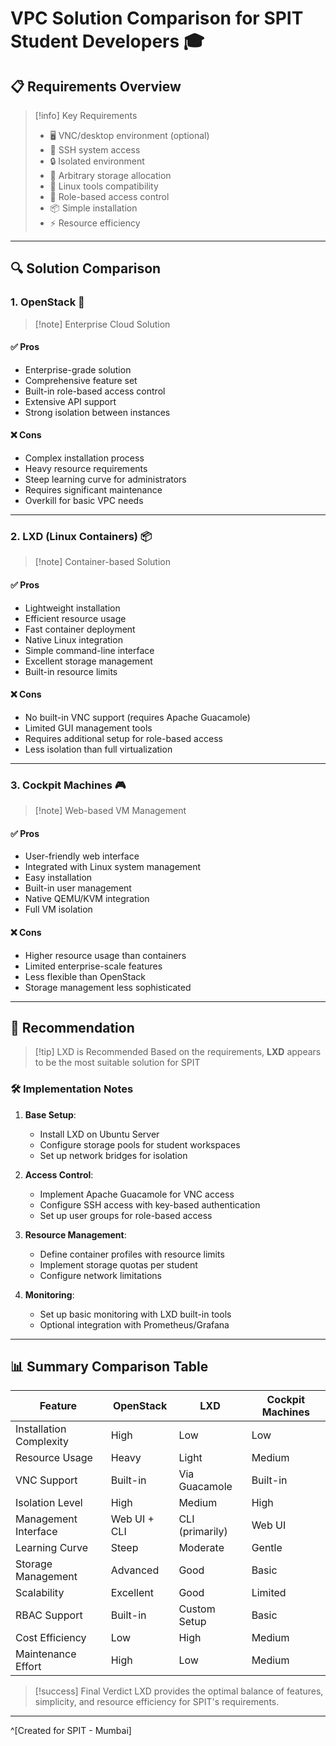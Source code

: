 # VPC Solution Comparison for SPIT Student Developers 🎓

## 📋 Requirements Overview
> [!info] Key Requirements
> - 🖥️ VNC/desktop environment (optional)
> - 🔐 SSH system access
> - 🔒 Isolated environment
> - 💾 Arbitrary storage allocation
> - 🐧 Linux tools compatibility
> - 👥 Role-based access control
> - 📦 Simple installation
> - ⚡ Resource efficiency

---

## 🔍 Solution Comparison

### 1. OpenStack 🏢

> [!note] Enterprise Cloud Solution

#### ✅ Pros
- Enterprise-grade solution
- Comprehensive feature set
- Built-in role-based access control
- Extensive API support
- Strong isolation between instances

#### ❌ Cons
- Complex installation process
- Heavy resource requirements
- Steep learning curve for administrators
- Requires significant maintenance
- Overkill for basic VPC needs

---

### 2. LXD (Linux Containers) 📦

> [!note] Container-based Solution

#### ✅ Pros
- Lightweight installation
- Efficient resource usage
- Fast container deployment
- Native Linux integration
- Simple command-line interface
- Excellent storage management
- Built-in resource limits

#### ❌ Cons
- No built-in VNC support (requires Apache Guacamole)
- Limited GUI management tools
- Requires additional setup for role-based access
- Less isolation than full virtualization

---

### 3. Cockpit Machines 🎮

> [!note] Web-based VM Management

#### ✅ Pros
- User-friendly web interface
- Integrated with Linux system management
- Easy installation
- Built-in user management
- Native QEMU/KVM integration
- Full VM isolation

#### ❌ Cons
- Higher resource usage than containers
- Limited enterprise-scale features
- Less flexible than OpenStack
- Storage management less sophisticated

---

## 🎯 Recommendation

> [!tip] LXD is Recommended
> Based on the requirements, **LXD** appears to be the most suitable solution for SPIT

### 🛠️ Implementation Notes

1. **Base Setup**:
   - Install LXD on Ubuntu Server
   - Configure storage pools for student workspaces
   - Set up network bridges for isolation

2. **Access Control**:
   - Implement Apache Guacamole for VNC access
   - Configure SSH access with key-based authentication
   - Set up user groups for role-based access

3. **Resource Management**:
   - Define container profiles with resource limits
   - Implement storage quotas per student
   - Configure network limitations

4. **Monitoring**:
   - Set up basic monitoring with LXD built-in tools
   - Optional integration with Prometheus/Grafana

---

## 📊 Summary Comparison Table

| Feature | OpenStack | LXD | Cockpit Machines |
|---------|-----------|-----|------------------|
| Installation Complexity | High | Low | Low |
| Resource Usage | Heavy | Light | Medium |
| VNC Support | Built-in | Via Guacamole | Built-in |
| Isolation Level | High | Medium | High |
| Management Interface | Web UI + CLI | CLI (primarily) | Web UI |
| Learning Curve | Steep | Moderate | Gentle |
| Storage Management | Advanced | Good | Basic |
| Scalability | Excellent | Good | Limited |
| RBAC Support | Built-in | Custom Setup | Basic |
| Cost Efficiency | Low | High | Medium |
| Maintenance Effort | High | Low | Medium |

> [!success] Final Verdict
> LXD provides the optimal balance of features, simplicity, and resource efficiency for SPIT's requirements.

---

^[Created for SPIT - Mumbai]
